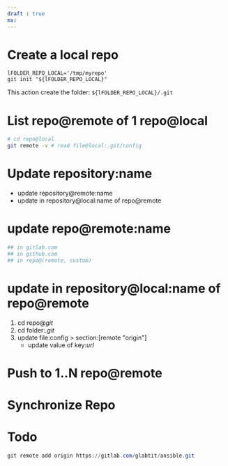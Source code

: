 ```yaml
---
draft : true
mx:  
---
```


# Create a local repo
```shell
lFOLDER_REPO_LOCAL='/tmp/myrepo'
git init "${lFOLDER_REPO_LOCAL}"
```
This action create the folder: `${lFOLDER_REPO_LOCAL}/.git`

# List repo@remote of 1 repo@local
```bash
# cd repo@local
git remote -v # read file@local:.git/config
```


# Update repository:name
- update repository@remote:name
- update in repository@local:name of repo@remote

# update repo@remote:name
```bash
## in gitlab.com
## in github.com
## in repo@(remote, custom)
```
# update in repository@local:name of repo@remote
1. cd repo@*git*
1. cd folder:*.git*
1. update file:config > section:[remote "origin"]
    - update value of key:*url*
 
# Push to 1..N repo@remote
## 

# Synchronize Repo

# Todo
```powershell
git remote add origin https://gitlab.com/glabtit/ansible.git

```
